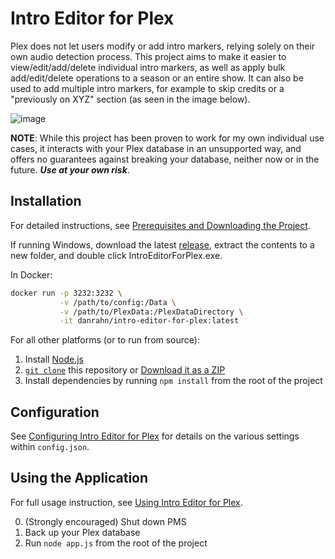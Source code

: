 # Intro Editor for Plex

Plex does not let users modify or add intro markers, relying solely on their own audio detection process. This project aims to make it easier to view/edit/add/delete individual intro markers, as well as apply bulk add/edit/delete operations to a season or an entire show. It can also be used to add multiple intro markers, for example to skip credits or a "previously on XYZ" section (as seen in the image below).

![image](https://user-images.githubusercontent.com/7410989/182755772-5aabbfe9-4c25-486c-8798-d7ed09337edb.png)


**NOTE**: While this project has been proven to work for my own individual use cases, it interacts with your Plex database in an unsupported way, and offers no guarantees against breaking your database, neither now or in the future. **_Use at your own risk_**.

## Installation

For detailed instructions, see [Prerequisites and Downloading the Project](https://github.com/danrahn/IntroEditorForPlex/wiki/installation).

If running Windows, download the latest [release](https://github.com/danrahn/IntroEditorForPlex/releases), extract the contents to a new folder, and double click IntroEditorForPlex.exe.

In Docker:

```bash
docker run -p 3232:3232 \
           -v /path/to/config:/Data \
           -v /path/to/PlexData:/PlexDataDirectory \
           -it danrahn/intro-editor-for-plex:latest
```

For all other platforms (or to run from source):

1. Install [Node.js](https://nodejs.org/en/)
2. [`git clone`](https://docs.github.com/en/repositories/creating-and-managing-repositories/cloning-a-repository) this repository or [Download it as a ZIP](https://github.com/danrahn/IntroEditorForPlex/archive/refs/heads/main.zip)
3. Install dependencies by running `npm install` from the root of the project

## Configuration

See [Configuring Intro Editor for Plex](https://github.com/danrahn/IntroEditorForPlex/wiki/configuration) for details on the various settings within `config.json`.

## Using the Application

For full usage instruction, see [Using Intro Editor for Plex](https://github.com/danrahn/IntroEditorForPlex/wiki/usage).

0. (Strongly encouraged) Shut down PMS
1. Back up your Plex database
2. Run `node app.js` from the root of the project
